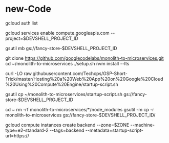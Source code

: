 # new-Code

gcloud auth list

gcloud services enable compute.googleapis.com --project=$DEVSHELL_PROJECT_ID

gsutil mb gs://fancy-store-$DEVSHELL_PROJECT_ID

git clone https://github.com/googlecodelabs/monolith-to-microservices.git
cd ~/monolith-to-microservices
./setup.sh
nvm install --lts

curl -LO raw.githubusercontent.com/Techcps/GSP-Short-Trick/master/Hosting%20a%20Web%20App%20on%20Google%20Cloud%20Using%20Compute%20Engine/startup-script.sh

gsutil cp ~/monolith-to-microservices/startup-script.sh gs://fancy-store-$DEVSHELL_PROJECT_ID

cd ~
rm -rf monolith-to-microservices/*/node_modules
gsutil -m cp -r monolith-to-microservices gs://fancy-store-$DEVSHELL_PROJECT_ID/

gcloud compute instances create backend --zone=$ZONE --machine-type=e2-standard-2 --tags=backend --metadata=startup-script-url=https://
